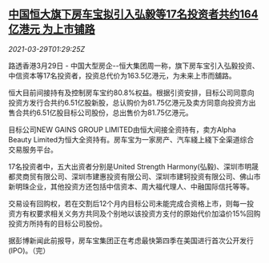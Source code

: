 <!--1616983262000-->
[中国恒大旗下房车宝拟引入弘毅等17名投资者共约164亿港元 为上市铺路](https://cn.reuters.com/article/evergrande-fcb-investors-ipo-0329-idCNKBS2BL03F)
------

<div><i>2021-03-29T01:29:25Z</i></div><p>路透香港3月29日 - 中国大型房企--恒大集团周一称，旗下房车宝引入弘毅投资、中信资本等17名投资者，投资总代价为163.5亿港元，为未来上市而舖路。</p><p>恒大目前间接持有及控制房车宝约80.8%权益。根据引资安排，目标公司同意向投资方发行合共约6.51亿股新股，总认购价为81.75亿港元及卖方同意向投资方出售合共约6.51亿股目标公司股份，总出售价为81.75亿港元。</p><p>目标公司NEW GAINS GROUP LIMITED由恒大间接全资持有，卖方Alpha Beauty Limited为恒大全资持有。房车宝为一家房产、汽车綫上綫下全渠道综合交易服务平台。</p><p>17名投资者中，五大出资者分别是United Strength Harmony(弘毅)、深圳市明晟都灵商贸有限公司、深圳市建惠投资有限公司、深圳市建轲投资有限公司、佛山市新明珠企业，其他投资方还包括中信资本、周大福代理人、中融国际信托等等。</p><p>交易设有回购权，若在交割后12个月内目标公司未能完成合资格上市，则每一投资方有权要求相关义务方共同及个别地以该投资方支付的原始代价加溢价15%回购投资方所持有的目标公司股份。</p><p>据彭博新闻此前报导，房车宝集团正在考虑最快第四季在美国进行首次公开发行(IPO)。（完）</p>
